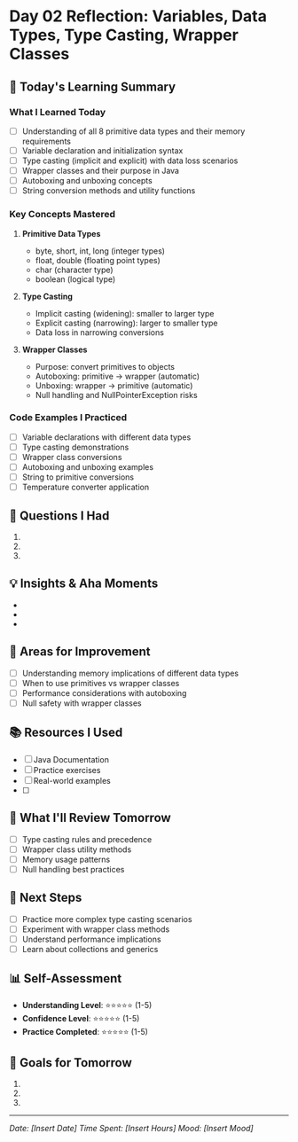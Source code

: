 # Day 02 Reflection: Variables, Data Types, Type Casting, Wrapper Classes

## 📝 Today's Learning Summary

### What I Learned Today
- [ ] Understanding of all 8 primitive data types and their memory requirements
- [ ] Variable declaration and initialization syntax
- [ ] Type casting (implicit and explicit) with data loss scenarios
- [ ] Wrapper classes and their purpose in Java
- [ ] Autoboxing and unboxing concepts
- [ ] String conversion methods and utility functions

### Key Concepts Mastered
1. **Primitive Data Types**
   - byte, short, int, long (integer types)
   - float, double (floating point types)
   - char (character type)
   - boolean (logical type)

2. **Type Casting**
   - Implicit casting (widening): smaller to larger type
   - Explicit casting (narrowing): larger to smaller type
   - Data loss in narrowing conversions

3. **Wrapper Classes**
   - Purpose: convert primitives to objects
   - Autoboxing: primitive → wrapper (automatic)
   - Unboxing: wrapper → primitive (automatic)
   - Null handling and NullPointerException risks

### Code Examples I Practiced
- [ ] Variable declarations with different data types
- [ ] Type casting demonstrations
- [ ] Wrapper class conversions
- [ ] Autoboxing and unboxing examples
- [ ] String to primitive conversions
- [ ] Temperature converter application

## 🤔 Questions I Had
1. 
2. 
3. 

## 💡 Insights & Aha Moments
- 
- 
- 

## 🎯 Areas for Improvement
- [ ] Understanding memory implications of different data types
- [ ] When to use primitives vs wrapper classes
- [ ] Performance considerations with autoboxing
- [ ] Null safety with wrapper classes

## 📚 Resources I Used
- [ ] Java Documentation
- [ ] Practice exercises
- [ ] Real-world examples
- [ ] 

## 🔄 What I'll Review Tomorrow
- [ ] Type casting rules and precedence
- [ ] Wrapper class utility methods
- [ ] Memory usage patterns
- [ ] Null handling best practices

## 🚀 Next Steps
- [ ] Practice more complex type casting scenarios
- [ ] Experiment with wrapper class methods
- [ ] Understand performance implications
- [ ] Learn about collections and generics

## 📊 Self-Assessment
- **Understanding Level**: ⭐⭐⭐⭐⭐ (1-5)
- **Confidence Level**: ⭐⭐⭐⭐⭐ (1-5)
- **Practice Completed**: ⭐⭐⭐⭐⭐ (1-5)

## 🎯 Goals for Tomorrow
1. 
2. 
3. 

---
*Date: [Insert Date]*
*Time Spent: [Insert Hours]*
*Mood: [Insert Mood]* 